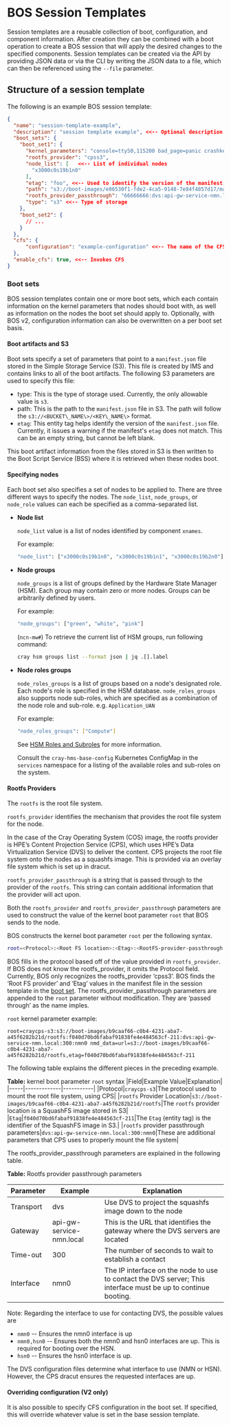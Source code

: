# BOS Session Templates

Session templates are a reusable collection of boot, configuration, and component information.
After creation they can be combined with a boot operation to create a BOS session that will apply the desired changes to the specified components.
Session templates can be created via the API by providing JSON data or via the CLI by writing the JSON data to a file, which can then be referenced using the `--file` parameter.

## Structure of a session template

The following is an example BOS session template:

```json
{
  "name": "session-template-example",
  "description": "session template example", <<-- Optional description of the template
  "boot_sets": {
    "boot_set1": {
      "kernel_parameters": "console=ttyS0,115200 bad_page=panic crashkernel=360M hugepagelist=2m-2g intel_iommu=off intel_pstate=disable iommu=pt ip=dhcp numa_interleave_omit=headless numa_zonelist_order=node  oops=panic pageblock_order=14 pcie_ports=native printk.synchronous=y rd.neednet=1 rd.retry=10 rd.shell k8s_gw=api-gw-service-nmn.local quiet turbo_boost_limit=999",
      "rootfs_provider": "cpss3",
      "node_list": [   <<-- List of individual nodes
        "x3000c0s19b1n0"
      ],
      "etag": "foo", <<-- Used to identify the version of the manifest.json file
      "path": "s3://boot-images/e06530f1-fde2-4ca5-9148-7e84f4857d17/manifest_sans_boot_parameters.json", <<-- The path to the manifest.json file in S3
      "rootfs_provider_passthrough": "66666666:dvs:api-gw-service-nmn.local:300:eth0",
      "type": "s3" <<-- Type of storage
    },
    "boot_set2": {
      // ...
    }
  },
  "cfs": {
      "configuration": "example-configuration" <<-- The name of the CFS configuration to apply
  },
  "enable_cfs": true, <<-- Invokes CFS
}
```

### Boot sets

BOS session templates contain one or more boot sets, which each contain information on the kernel parameters that nodes should boot with, as well as information on the nodes the boot set should apply to.
Optionally, with BOS v2, configuration information can also be overwritten on a per boot set basis.

#### Boot artifacts and S3

Boot sets specify a set of parameters that point to a `manifest.json` file stored in the Simple Storage Service \(S3\).  This file is created by IMS and contains links to all of the boot artifacts. The following S3 parameters are used to specify this file:

* type: This is the type of storage used. Currently, the only allowable value is `s3`.
* path: This is the path to the `manifest.json` file in S3. The path will follow the `s3://<BUCKET\_NAME\>/<KEY\_NAME\>` format.
* `etag`: This entity tag helps identify the version of the `manifest.json` file. Currently, it issues a warning if the manifest's `etag` does not match. This can be an empty string, but cannot be left blank.

This boot artifact information from the files stored in S3 is then written to the Boot Script Service \(BSS\) where it is retrieved when these nodes boot.

#### Specifying nodes

Each boot set also specifies a set of nodes to be applied to.  There are three different ways to specify the nodes. The `node_list`, `node_groups`, or `node_role` values can each be specified as a comma-separated list.

* **Node list**

    `node_list` value is a list of nodes identified by component `xnames`.

    For example:

    ```bash
    "node_list": ["x3000c0s19b1n0", "x3000c0s19b1n1", "x3000c0s19b2n0"]
    ```

* **Node groups**

    `node_groups` is a list of groups defined by the Hardware State Manager \(HSM\). Each group may contain zero or more nodes. Groups can be arbitrarily defined by users.

    For example:

    ```bash
    "node_groups": ["green", "white", "pink"]
    ```

    (`ncn-mw#`) To retrieve the current list of HSM groups, run following command:

    ```bash
    cray hsm groups list --format json | jq .[].label
    ```

* **Node roles groups**

    `node_roles_groups` is a list of groups based on a node's designated role. Each node's role is specified in the HSM database. `node_roles_groups` also supports node sub-roles, which are specified as a combination of the node role and sub-role.  e.g. `Application_UAN`

    For example:

    ```bash
    "node_roles_groups": ["Compute"]
    ```

    See [HSM Roles and Subroles](../hardware_state_manager/HSM_Roles_and_Subroles.md) for more information.

    Consult the `cray-hms-base-config` Kubernetes ConfigMap in the `services` namespace for a listing of the available roles and sub-roles on the system.

#### Rootfs Providers

The `rootfs` is the root file system.
  
`rootfs_provider` identifies the mechanism that provides the root file system for the node. 

In the case of the Cray Operating System (COS) image, the rootfs provider is HPE’s Content Projection Service (CPS), which uses HPE’s Data Virtualization Service (DVS) to deliver the content. CPS projects the root file system onto the nodes as a squashfs image. This is provided via an overlay file system which is set up in dracut. 


`rootfs_provider_passthrough` is a string that is passed through to the provider of the `rootfs`. This string can contain additional information that the provider will act upon. 

  Both the `rootfs_provider` and `rootfs_provider_passthrough` parameters are used to construct the value of the kernel boot parameter `root` that BOS sends to the node.

BOS constructs the kernel boot parameter `root` per the following syntax.
  ```bash
  root=<Protocol>:<Root FS location>:<Etag>:<RootFS-provider-passthrough parameters>
  ```

  BOS fills in the protocol based off of the value provided in `rootfs_provider`. If BOS does not know the rootfs_provider, it omits the Protocol field. Currently, BOS only recognizes the rootfs_provider ‘cpss3’.
  BOS finds the ‘Root FS provider’ and ‘Etag’ values in the manifest file in the session template in the [boot set](#boot-artifacts-and-s3).
  The rootfs_provider_passthrough parameters are appended to the `root` parameter without modification. They are ‘passed through’ as the name imples.

  `root` kernel parameter example:

```text
root=craycps-s3:s3://boot-images/b9caaf66-c0b4-4231-aba7-a45f6282b21d/rootfs:f040d70bd6fabaf91838fe4e484563cf-211:dvs:api-gw-service-nmn.local:300:nmn0 nmd_data=url=s3://boot-images/b9caaf66-c0b4-4231-aba7-a45f6282b21d/rootfs,etag=f040d70bd6fabaf91838fe4e484563cf-211
```

The following table explains the different pieces in the preceding example.
  
  **Table:** kernel boot parameter `root` syntax
|Field|Example Value|Explanation|
|-----|-------------|-----------|
|Protocol|`craycps-s3`|The protocol used to mount the root file system, using CPS|
|`rootfs` Provider Location|`s3://boot-images/b9caaf66-c0b4-4231-aba7-a45f6282b21d/rootfs`|The `rootfs` provider location is a SquashFS image stored in S3|
|`Etag`|`f040d70bd6fabaf91838fe4e484563cf-211`|The `Etag` (entity tag) is the identifier of the SquashFS image in S3.|
|`rootfs` provider passthrough parameters|`dvs:api-gw-service-nmn.local:300:nmn0`|These are additional parameters that CPS uses to properly mount the file system|

  The rootfs_provider_passthrough parameters are explained in the following table.

  **Table:** Rootfs provider passthrough parameters

  |Parameter|Example|Explanation|
  |---|---|---|
  |Transport|dvs|Use DVS to project the squashfs image down to the node|
  |Gateway|api-gw-service-nmn.local|This is the URL that identifies the gateway where the DVS servers are located|
  |Time-out|300|The number of seconds to wait to establish a contact|
  |Interface|nmn0|The IP interface on the node to use to contact the DVS server; This interface must be up to continue booting.|

  Note:
  Regarding the interface to use for contacting DVS, the possible values are

  * `nmn0` -- Ensures the nmn0 interface is up
  * `nmn0,hsn0` -- Ensures both the nmn0 and hsn0 interfaces are up. This is required for booting over the HSN.
  * `hsn0` -- Ensures the hsn0 interface is up. 
  
  The DVS configuration files determine what interface to use (NMN or HSN). However, the CPS dracut ensures the requested interfaces are up.

#### Overriding configuration (V2 only)

It is also possible to specify CFS configuration in the boot set.  If specified, this will override whatever value is set in the base session template.

